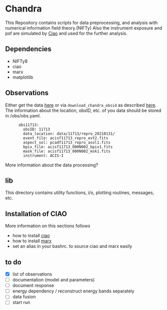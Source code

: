 # Chandra

This Repository contains scripts for data preprocessing, and analysis with numerical information field theory.(NIFTy)
Also the instrument exposure and psf are simulated by [Ciao](https://cxc.cfa.harvard.edu/ciao/) and used for the further analysis.
## Dependencies
- NIFTy8
- ciao
- marx
- matplotlib

## Observations
Either get the data [here](https://cda.harvard.edu/chaser/) or via `download_chandra_obsid` as described [here](https://cxc.cfa.harvard.edu/ciao/threads/archivedownload/). The information about the location, obsID, etc. of you data should be stored in /obs/obs.yaml.


          obs11713:
            obsID: 11713
            data_location: data/11713/repro_20210131/
            event_file: acisf11713_repro_evt2.fits
            aspect_sol: pcadf11713_repro_asol1.fits
            bpix_file: acisf11713_000N002_bpix1.fits
            mask_file: acisf11713_000N002_msk1.fits
            instrument: ACIS-I

More information about the data processing?

## lib 
This directory contains utility functions, i/o, plotting routines, messages, etc.

## Installation of CIAO
More information on this sections follows
- how to install [ciao](https://cxc.cfa.harvard.edu/ciao4.14/download/ciao_install.html)
- how to install [marx](https://cxc.cfa.harvard.edu/ciao/ahelp/install_marx.html)
- set an alias in your bashrc. to source ciao and marx easily

## to do 
- [x] list of observations
- [ ] documentation (model and parameters)
- [ ] document response
- [ ] energy dependency / reconstruct energy bands separately
- [ ] data fusion
- [ ] start run
